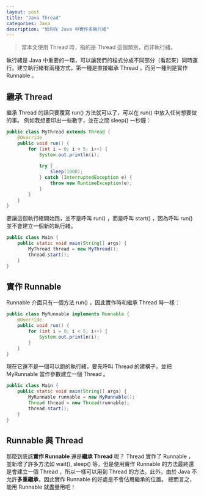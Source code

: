 ```yaml
---
layout: post
title: "Java Thread"
categories: Java
description: "如何在 Java 中實作多執行緒"
---
```


> 當本文使用 Thread 時，指的是 Thread 這個類別，而非執行緒。

執行緒是 Java 中重要的一環，可以讓我們的程式分成不同部分（看起來）同時運行。建立執行緒有兩種方式，第一種是直接繼承 Thread ，而另一種則是實作 Runnable 。

## 繼承 Thread
繼承 Thread 的話只要覆寫 run() 方法就可以了，可以在 run() 中放入任何想要做的事。
例如我想要印出一些數字，並在之間 sleep() 一秒鐘：
```java
public class MyThread extends Thread { 
    @Override  
    public void run() {  
        for (int i = 0; i < 5; i++) {  
            System.out.println(i);
  
            try {  
                sleep(1000);  
            } catch (InterruptedException e) {  
                throw new RuntimeException(e);  
            }  
        }  
    }  
}
```
要讓這個執行緒開始跑，並不是呼叫 run() ，而是呼叫 start() ，因為呼叫 run() 並不會建立一個新的執行緒。
```java
public class Main {  
    public static void main(String[] args) { 
		MyThread thread = new MyThread();
		thread.start();
    }  
}
```

## 實作 Runnable
Runnable 介面只有一個方法 run() ，因此實作時和繼承 Thread 時一樣：
```Java
public class MyRunnable implements Runnable { 
    @Override  
    public void run() {  
        for (int i = 0; i < 5; i++) {  
            System.out.println(i);
        }  
    }  
}
```
現在它還不是一個可以跑的執行緒，要先呼叫 Thread 的建構子，並把 MyRunnable 當作參數建立一個 Thread 。
```Java
public class Main {  
    public static void main(String[] args) { 
		MyRunnable runnable = new MyRunnable();
		Thread thread = new Thread(runnable);
		thread.start();
    }  
}
```

## Runnable 與 Thread
那麼到底該**實作 Runnable** 還是**繼承 Thread** 呢？
Thread 實作了 Runnable ，並新增了許多方法如 wait(), sleep() 等，但是使用實作 Runnable 的方法最終還是會建立一個 Thread ，所以一樣可以用到 Thread 的方法。此外，由於 Java 不允許**多重繼承**，因此實作 Runnable 的好處是不會佔用繼承的位置。
總而言之，能用 Runnable 就盡量用吧！